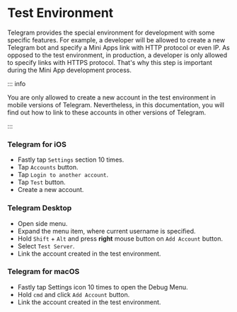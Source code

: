 # Test Environment

Telegram provides the special environment for development with some specific features. For example,
a developer will be allowed to create a new Telegram bot and specify a Mini Apps link with HTTP
protocol or even IP. As opposed to the test environment, in production, a developer is only allowed
to specify links with HTTPS protocol. That's why this step is important during the Mini App
development process.

::: info

You are only allowed to create a new account in the test environment in mobile versions of Telegram.
Nevertheless, in this documentation, you will find out how to link to these accounts in other
versions of Telegram.

:::

### Telegram for iOS

- Fastly tap `Settings` section 10 times.
- Tap `Accounts` button.
- Tap `Login to another account`.
- Tap `Test` button.
- Create a new account.

### Telegram Desktop

- Open side menu.
- Expand the menu item, where current username is specified.
- Hold `Shift` + `Alt` and press **right** mouse button on `Add Account` button.
- Select `Test Server`.
- Link the account created in the test environment.

### Telegram for macOS

- Fastly tap Settings icon 10 times to open the Debug Menu.
- Hold `cmd` and click `Add Account` button.
- Link the account created in the test environment.